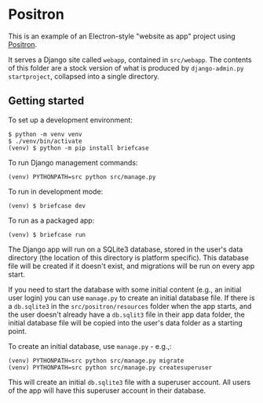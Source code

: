 # Positron

This is an example of an Electron-style "website as app" project using
[Positron](https://github.com/beeware/toga/blob/main/positron/README.md).

It serves a Django site called `webapp`, contained in `src/webapp`. The
contents of this folder are a stock version of what is produced by
`django-admin.py startproject`, collapsed into a single directory.

## Getting started

To set up a development environment:

```
$ python -m venv venv
$ ./venv/bin/activate
(venv) $ python -m pip install briefcase
```

To run Django management commands:

```
(venv) PYTHONPATH=src python src/manage.py
```

To run in development mode:

```
(venv) $ briefcase dev
```

To run as a packaged app:

```
(venv) $ briefcase run
```

The Django app will run on a SQLite3 database, stored in the user's data
directory (the location of this directory is platform specific). This
database file will be created if it doesn't exist, and migrations will
be run on every app start.

If you need to start the database with some initial content (e.g., an
initial user login) you can use `manage.py` to create an initial
database file. If there is a `db.sqlite3` in the
`src/positron/resources` folder when the app starts, and the user
doesn't already have a `db.sqlit3` file in their app data folder, the
initial database file will be copied into the user's data folder as a
starting point.

To create an initial database, use `manage.py` - e.g.,:

```
(venv) PYTHONPATH=src python src/manage.py migrate
(venv) PYTHONPATH=src python src/manage.py createsuperuser
```

This will create an initial `db.sqlite3` file with a superuser account.
All users of the app will have this superuser account in their database.
